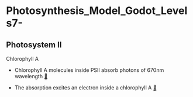 # Photosynthesis_Model_Godot_Levels7-

## Photosystem II

Chlorophyll A

- Chlorophyll A molecules inside PSII absorb photons of 670nm wavelength [🔎](chlorophyll_A.md#section-1)

- The absorption excites an electron inside a chlorophyll A [🔎](chlorophyll_A.md#section-2)


         

